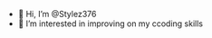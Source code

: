 - 👋 Hi, I’m @Stylez376
- 👀 I’m interested in improving on my ccoding skills

<!---
Stylez376/Stylez376 is a ✨ special ✨ repository because its `README.md` (this file) appears on your GitHub profile.
You can click the Preview link to take a look at your changes.
--->

